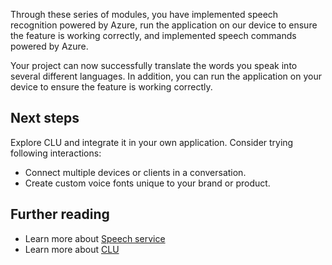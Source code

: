 Through these series of modules, you have implemented speech recognition powered by Azure, run the application on our device to ensure the feature is working correctly, and implemented speech commands powered by Azure. 

Your project can now successfully translate the words you speak into several different languages. In addition, you can run the application on your device to ensure the feature is working correctly.

## Next steps

Explore CLU and integrate it in your own application. Consider trying following interactions:

* Connect multiple devices or clients in a conversation.
* Create custom voice fonts unique to your brand or product.

## Further reading

* Learn more about [Speech service](/azure/ai-services/speech-service/overview)
* Learn more about [CLU](/azure/ai-services/language-service/conversational-language-understanding/overview)